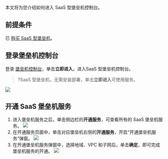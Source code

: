 
本文将为您介绍如何进入 SaaS 型堡垒机控制台。

## 前提条件
已 [购买 SaaS 型堡垒机](https://cloud.tencent.com/document/product/1025/55177)。

## 登录堡垒机控制台
登录 [堡垒机控制台](https://console.cloud.tencent.com/dsgc/bh)，单击**立即进入**，进入SaaS 型堡垒机控制台。
>?SaaS 型堡垒机，无需安装部署，单击**立即进入**可使用服务。
>
![](https://qcloudimg.tencent-cloud.cn/raw/b2f6673b0cad7c2f423a6b6e287179af.png)

## 开通 SaaS 堡垒机服务
1. 进入堡垒机服务之后，单击侧边栏的**开通服务**，可查看所有的 SaaS 堡垒机服务。
![](https://qcloudimg.tencent-cloud.cn/raw/7de80acf10ac610698c94de020546d1d.png)
2. 在开通服务页面中，单击对应堡垒机右侧的**开通服务**，开启“开通堡垒机服务”弹窗。
![](https://main.qcloudimg.com/raw/1c9224d8c73783418bd2aeda4418ed14.jpg)
3. 在开通堡垒机服务弹窗中，选择地域、VPC 和子网后，单击**确定**，即可完成堡垒机服务的开通。
![](https://qcloudimg.tencent-cloud.cn/raw/b6030447ed3b4cf2cbc260c213ccef3d.png)

